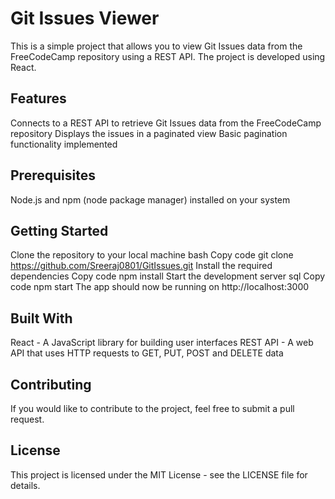 # Git Issues Viewer

This is a simple project that allows you to view Git Issues data from the FreeCodeCamp repository using a REST API. The project is developed using React.

## Features
Connects to a REST API to retrieve Git Issues data from the FreeCodeCamp repository
Displays the issues in a paginated view
Basic pagination functionality implemented

## Prerequisites

Node.js and npm (node package manager) installed on your system

## Getting Started

Clone the repository to your local machine
bash
Copy code
git clone https://github.com/Sreeraj0801/GitIssues.git
Install the required dependencies
Copy code
npm install
Start the development server
sql
Copy code
npm start
The app should now be running on http://localhost:3000

## Built With
React - A JavaScript library for building user interfaces
REST API - A web API that uses HTTP requests to GET, PUT, POST and DELETE data

## Contributing
If you would like to contribute to the project, feel free to submit a pull request.

## License
This project is licensed under the MIT License - see the LICENSE file for details.
